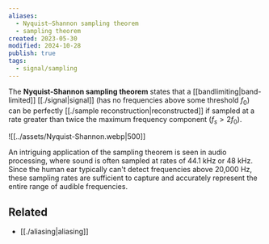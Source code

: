 ```yaml
---
aliases:
  - Nyquist–Shannon sampling theorem
  - sampling theorem
created: 2023-05-30
modified: 2024-10-28
publish: true
tags:
  - signal/sampling
---
```

The **Nyquist-Shannon sampling theorem** states that a [[bandlimiting|band-limited]] [[./signal|signal]] (has no frequencies above some threshold $f_0$) can be perfectly [[./sample reconstruction|reconstructed]] if sampled at a rate greater than twice the maximum frequency component ($f_s > 2f_0$).

![[../assets/Nyquist-Shannon.webp|500]]

An intriguing application of the sampling theorem is seen in audio processing, where sound is often sampled at rates of 44.1 kHz or 48 kHz. Since the human ear typically can't detect frequencies above 20,000 Hz, these sampling rates are sufficient to capture and accurately represent the entire range of audible frequencies.

## Related
- [[./aliasing|aliasing]]